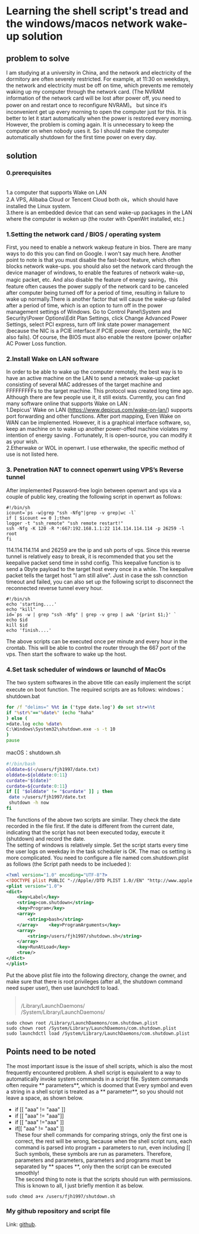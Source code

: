 # Learning the shell script's tread and the windows/macos network wake-up solution

## problem to solve

I am studying at a university in China, and the network and electricity of the dormitory are often severely restricted. For example, at 11:30 on weekdays, the network and electricity must be off on time, which prevents me  remotely waking up my computer through the network card.  (The NVRAM information of the network card will be lost after power off, you need to power on and restart once to reconfigure NVRAM)。 but  since it‘s inconvenient get up every morning to open the computer just for this. It is better to let it start automatically when the power is restored every morning. However, the problem is coming again.  It is unnecessary to keep the computer on when nobody uses it. So I should make the computer  automatically shutdown for the first time power on every day.
## solution
### 0.prerequisites 
<br>1.a computer that supports Wake on LAN
<br>2.A VPS, Alibaba Cloud or Tencent Cloud both ok，which should have installed the Linux system.
<br>3.there is an embedded device that can send wake-up packages  in the LAN where the computer is woken up (the router with OpenWrt installed, etc.)
### 1.Setting the network card / BIOS / operating system
First, you need to enable a network wakeup feature in bios. There are many ways to do this you can find on Google. I won't say much here. Another point to note is that you must disable the fast-boot feature, which often blocks network wake-ups.  you should also set the network card through the device manager of windows, to enable the features of network wake-up, magic packet, etc. And also disable the feature of energy saving，this feature often causes the power supply of the network card to be canceled after computer being turned off for a period of time, resulting in failure to wake up normally.There is another factor that will cause the  wake-up failed after a period of time, which is an option to turn off in the power management settings of Windows. Go to Control Panel\System and Security\Power Options\Edit Plan Settings, click Change Advanced Power Settings, select PCI express, turn off link state power management (because the NIC is a PCIE interface.If PCIE power down, certainlly, the NIC also fails). Of course, the BIOS must also enable the restore (power on)after AC Power Loss function.
### 2.Install Wake on LAN software
In order to be able to wake up the computer remotely, the best way is to have an active machine on the LAN to send a network wake-up packet consisting of several MAC addresses of the target machine and FFFFFFFFFs to the target machine. This protocol was created long time ago. Although there are few people  use it, it still exists.
Currently, you can find many software online that supports Wake on LAN :
<br>1.Depicus' Wake on LAN (https://www.depicus.com/wake-on-lan/) supports port forwarding and other functions. After port mapping, Even Wake on WAN can be implemented. However, it is a graphical interface software, so, keep an  machine  on to wake up another power-offed machine violates my intention of energy saving . Fortunately, It is open-source, you can modify it as your wish.
<br>2.Etherwake or WOL in openwrt. I use etherwake, the specific method of use is not listed here.
### 3. Penetration NAT to connect openwrt using VPS’s Reverse tunnel
After implemented Password-free login between openwrt and vps via a couple of public key, creating the following script in openwrt as follows:
```shell
#!/bin/sh
icount=`ps -w|grep "ssh -Nfg"|grep -v grep|wc -l`
if [ $icount == 0 ];then
logger -t "ssh_remote" "ssh remote restart!"
ssh -Nfg -K 120 -R *:667:192.168.1.1:22 114.114.114.114 -p 26259 -l root
fi
```

114.114.114.114 and 26259 are the ip and ssh ports of vps. Since this reverse tunnel is relatively easy to break, it is recommended that you set the keepalive packet send time in sshd config. This keepalive function is to send a 0byte payload to the target host every once in a while. The keepalive packet tells the target host "I am still alive".
Just in case the ssh connction timeout and failed, you can also set up the following script to disconnect the reconnected reverse tunnel every hour.
```shell
#!/bin/sh
echo 'starting....'
echo "kill"
id=`ps -w | grep "ssh -Nfg" | grep -v grep | awk '{print $1;}' `
echo $id
kill $id
echo 'finish....'
```
The above scripts can be executed once per minute and every hour in the crontab. This will be able to control the router through the 667 port of the vps. Then start the software to wake up the host.


### 4.Set  task scheduler of windows or launchd of MacOs

The two system softwares in the above title can easily implement the  script execute on boot function. The required scripts are as follows:
windows：shutdown.bat

```bat
for /f "delims=" %%t in ('type date.log') do set str=%%t
if "%str%"=="%date%" (echo "haha"
) else ( 
>date.log echo %date%
C:\Windows\System32\shutdown.exe -s -t 10
)
pause
```
macOS：shutdown.sh

```bash
#!/bin/bash
olddate=$(</users/fjh1997/date.txt)
olddate=${olddate:0:11}
curdate="$(date)"
curdate=${curdate:0:11}
if [[ "$olddate" != "$curdate" ]] ; then
 date >/users/fjh1997/date.txt
 shutdown -h now
fi
```
The functions of the above two scripts are similar. They check the date recorded in the file first. If the date is different from the current date, indicating that the script has not been executed today, execute it (shutdown) and record the date.
<br>The setting of windows is relatively simple. Set the script  starts every time the user logs on weekday in the task scheduler is OK. The mac os setting is more complicated. You need to configure a file named com.shutdown.plist as follows (the
Script path needs to be inclueded ):

```xml
<?xml version="1.0" encoding="UTF-8"?>
<!DOCTYPE plist PUBLIC "-//Apple//DTD PLIST 1.0//EN" "http://www.apple.com/DTDs/PropertyList-1.0.dtd">
<plist version="1.0">
<dict>
	<key>Label</key>
	<string>com.shutdown</string>
	<key>Program</key>
	<array>
		<string>bash</string>
	</array>	<key>ProgramArguments</key>
	<array>
		<string>/users/fjh1997/shutdown.sh</string>
	</array>
	<key>RunAtLoad</key>
	<true/>
</dict>
</plist>
```
Put the above plist file into the following directory, change the owner, and make sure that there is root privileges (after all, the shutdown command need super user), then use launchdctl to load.

><br> 	/Library/LaunchDaemons/
<br>/System/Library/LaunchDaemons/

```shell
sudo chown root /Library/LaunchDaemons/com.shutdown.plist
sudo chown root /System/Library/LaunchDaemons/com.shutdown.plist
sudo launchdctl load /System/Library/LaunchDaemons/com.shutdown.plist
```

## Points need to be noted
The most important issue is the issue of shell scripts, which is also the most frequently encountered problem. A shell script is equivalent to a way to automatically invoke system commands in a script file. System commands often require ** parameters**, which is doomed that Every symbol and even a string in a shell script is treated as a ** parameter**, so you should not leave a space, as shown below.

- if [[ "aaa" != "aaa" ]]
- if [[ "aaa" != "aaa"]]
-  if [[ "aaa" !="aaa" ]]
-  if[[ "aaa" != "aaa" ]]
<br>These four shell commands for comparing strings, only the first one is correct, the rest will be wrong, because when the shell script runs, each command is parsed into program + parameters to run, even including [[ Such symbols, these symbols are run as parameters. Therefore, parameters and parameters, parameters and programs must be separated by ** spaces **, only then the script can be executed smoothly!
<br>The second thing to note is that the scripts should run with permissions. This is  known to all, I just briefly mention it as below.

```shell
sudo chmod a+x /users/fjh1997/shutdown.sh
```

### My github repository and script file

Link: [github](https://github.com/fjh1997/something).
